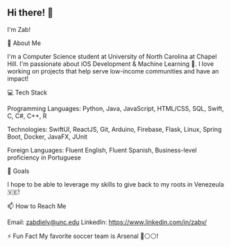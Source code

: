 ## Hi there! 👋
I'm Zab!

🚀 About Me

I'm a Computer Science student at University of North Carolina at Chapel Hill. I'm passionate about iOS Development & Machine Learning 🤖. I love working on projects that help serve low-income communities and have an impact!

💻 Tech Stack

Programming Languages: Python, Java, JavaScript, HTML/CSS, SQL, Swift, C, C#, C++, R

Technologies: SwiftUI, ReactJS, Git, Arduino, Firebase, Flask, Linux, Spring Boot, Docker, JavaFX, JUnit

Foreign Languages: Fluent English, Fluent Spanish, Business-level proficiency in Portuguese

🎯 Goals

I hope to be able to leverage my skills to give back to my roots in Venezeula 🇻🇪!

📫 How to Reach Me

Email: zabdielv@unc.edu
LinkedIn: https://www.linkedin.com/in/zabv/

⚡ Fun Fact
My favorite soccer team is Arsenal 🔴⚪️⚪️!
<!--
**zabdielvillalobos/zabdielvillalobos** is a ✨ _special_ ✨ repository because its `README.md` (this file) appears on your GitHub profile.

Here are some ideas to get you started:

- 🔭 I’m currently working on ...
- 🌱 I’m currently learning ...
- 👯 I’m looking to collaborate on ...
- 🤔 I’m looking for help with ...
- 💬 Ask me about ...
- 📫 How to reach me: ...
- 😄 Pronouns: ...
- ⚡ Fun fact: ...
-->
